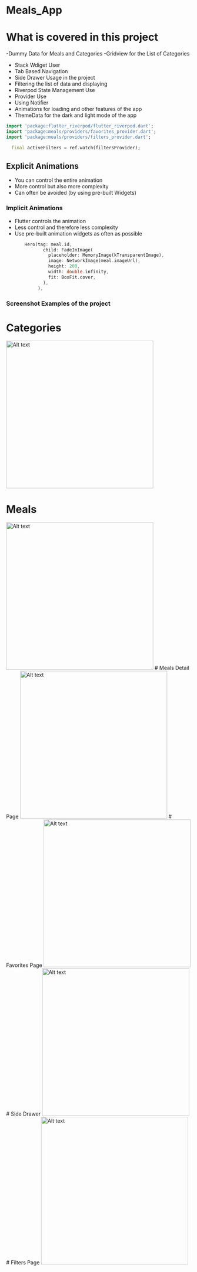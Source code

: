 # Meals_App
# What is covered in this project 
-Dummy Data for Meals and Categories 
-Gridview for the List of Categories
- Stack Wdiget User
- Tab Based Navigation 
- Side Drawer Usage in the project
- Filtering the list of data and displaying
- Riverpod State Management Use
- Provider Use 
- Using Notifier
- Animations for loading and other features of the app
- ThemeData for the dark and light mode of the app



```dart
import 'package:flutter_riverpod/flutter_riverpod.dart';
import 'package:meals/providers/favorites_provider.dart';
import 'package:meals/providers/filters_provider.dart';

  final activeFilters = ref.watch(filtersProvider);
```

## Explicit Animations
- You can control the entire animation
- More control but also more complexity
- Can often be avoided (by using pre-built Widgets)

### Implicit Animations
- Flutter controls the animation
- Less control and therefore less complexity
- Use pre-built animation widgets as often as possible

```dart
       Hero(tag: meal.id,
              child: FadeInImage(
                placeholder: MemoryImage(kTransparentImage),
                image: NetworkImage(meal.imageUrl),
                height: 200,
                width: double.infinity,
                fit: BoxFit.cover,
              ),
            ),
```

### Screenshot Examples of the project

# Categories 
<img src="lib/assets/categories.png" alt="Alt text" style="width:400px;">


# Meals
<img src="lib/assets/meals.png" alt="Alt text" style=" width:400px;">
# Meals Detail Page 
<img src="lib/assets/meal_detail.png" alt="Alt text" style=" width:400px;">
# Favorites Page 
<img src="lib/assets/favorites.png" alt="Alt text" style=" width:400px;">
# Side Drawer 
<img src="lib/assets/side-drawer.png" alt="Alt text" style=" width:400px;">
# Filters Page 
<img src="lib/assets/filters.png" alt="Alt text" style=" width:400px;">

